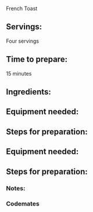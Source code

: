 French Toast

## Servings: 

Four servings

## Time to prepare: 
15 minutes

## Ingredients:

## Equipment needed:

## Steps for preparation:

## Equipment needed:

## Steps for preparation:

### Notes:

### Codemates #
